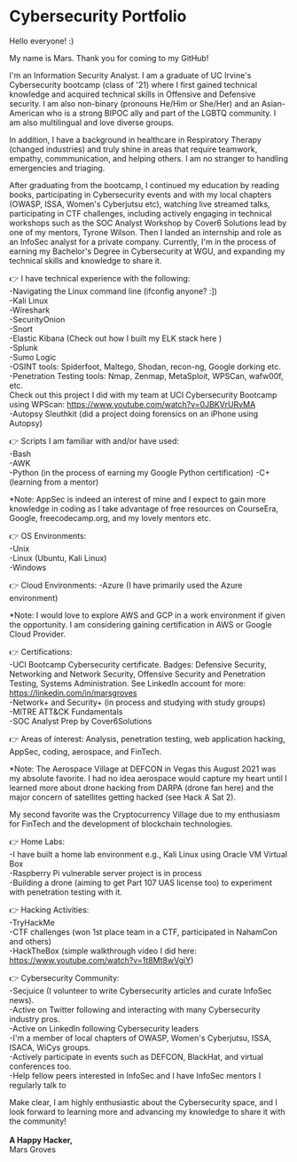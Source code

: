 # Cybersecurity Portfolio

Hello everyone! :)

My name is Mars. Thank you for coming to my GitHub!

I'm an Information Security Analyst. I am a graduate of UC Irvine's Cybersecurity bootcamp
(class of '21) where I first gained technical knowledge and acquired technical skills in
Offensive and Defensive security. I am also non-binary (pronouns He/Him or She/Her) and 
an Asian-American who is a strong BIPOC ally and part of the LGBTQ community. I am also 
multilingual and love diverse groups. 

In addition, I have a background in healthcare in Respiratory Therapy (changed industries) 
and truly shine in areas that require teamwork, empathy, commmunication, and helping others. 
I am no stranger to handling emergencies and triaging.

After graduating from the bootcamp, I continued my education by reading books, participating 
in Cybersecurity events and with my local chapters (OWASP, ISSA, Women's Cyberjutsu etc), 
watching live streamed talks, participating in CTF challenges, including actively engaging 
in technical workshops such as the SOC Analyst Workshop by Cover6 Solutions lead by one of 
my mentors, Tyrone Wilson. Then I landed an internship and role as an InfoSec analyst for 
a private company. Currently, I'm in the process of earning my Bachelor's Degree in 
Cybersecurity at WGU, and expanding my technical skills and knowledge to share it.

👉 I have technical experience with the following:
<br>-Navigating the Linux command line (ifconfig anyone? :])
<br>-Kali Linux
<br>-Wireshark
<br>-SecurityOnion
<br>-Snort
<br>-Elastic Kibana (Check out how I built my ELK stack here )
<br>-Splunk
<br>-Sumo Logic
<br>-OSINT tools: Spiderfoot, Maltego, Shodan, recon-ng, Google dorking etc.
<br>-Penetration Testing tools: Nmap, Zenmap, MetaSploit, WPSCan, wafw00f, etc.
<br>Check out this project I did with my team at UCI Cybersecurity Bootcamp using WPScan:
https://www.youtube.com/watch?v=0JBKVrURvMA
<br>-Autopsy Sleuthkit (did a project doing forensics on an iPhone using Autopsy)

👉 Scripts I am familiar with and/or have used:
<br>-Bash
<br>-AWK
<br>-Python (in the process of earning my Google Python certification)
-C+ (learning from a mentor)

*Note: AppSec is indeed an interest of mine and I expect to gain more knowledge in coding
as I take advantage of free resources on CourseEra, Google, freecodecamp.org, and my 
lovely mentors etc.

👉 OS Environments:
<br>-Unix 
<br>-Linux (Ubuntu, Kali Linux)
<br>-Windows

👉 Cloud Environments:
-Azure (I have primarily used the Azure environment)

*Note: I would love to explore AWS and GCP in a work environment if given the opportunity. 
I am considering gaining certification in AWS or Google Cloud Provider.

👉 Certifications:
<br>-UCI Bootcamp Cybersecurity certificate. Badges: Defensive Security, Networking and Network
Security, Offensive Security and Penetration Testing, Systems Administration. See LinkedIn
account for more: https://linkedin.com/in/marsgroves 
<br>-Network+ and Security+ (in process and studying with study groups)
<br>-MITRE ATT&CK Fundamentals
<br>-SOC Analyst Prep by Cover6Solutions

👉 Areas of interest:
Analysis, penetration testing, web application hacking, AppSec, coding, aerospace, and FinTech. 

*Note: The Aerospace Village at DEFCON in Vegas this August 2021 was my absolute favorite.
I had no idea aerospace would capture my heart until I learned more about drone hacking from
DARPA (drone fan here) and the major concern of satellites getting hacked (see Hack A Sat 2). 

My second favorite was the Cryptocurrency Village due to my enthusiasm for FinTech and the
development of blockchain technologies. 

👉 Home Labs:
<br>-I have built a home lab environment e.g., Kali Linux using Oracle VM Virtual Box
<br>-Raspberry Pi vulnerable server project is in process
<br>-Building a drone (aiming to get Part 107 UAS license too) to experiment with penetration
testing with it.

👉 Hacking Activities:
<br>-TryHackMe
<br>-CTF challenges (won 1st place team in a CTF, participated in NahamCon and others)
<br>-HackTheBox (simple walkthrough video I did here: https://www.youtube.com/watch?v=1t8Mt8wVgiY)

👉 Cybersecurity Community:
<br>-Secjuice (I volunteer to write Cybersecurity articles and curate InfoSec news).
<br>-Active on Twitter following and interacting with many Cybersecurity industry pros.
<br>-Active on LinkedIn following Cybersecurity leaders
<br>-I'm a member of local chapters of OWASP, Women's Cyberjutsu, ISSA, ISACA, WiCys groups.
<br>-Actively participate in events such as DEFCON, BlackHat, and virtual conferences too.
<br>-Help fellow peers interested in InfoSec and I have InfoSec mentors I regularly talk to

Make clear, I am highly enthusiastic about the Cybersecurity space, and I look forward to
learning more and advancing my knowledge to share it with the community!
<br>
<br>
<b>A Happy Hacker,</b>
<br>Mars Groves


